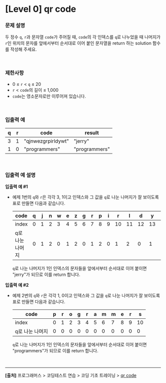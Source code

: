 # [Level 0] qr code

### 문제 설명
두 정수 `q`, `r`과 문자열 `code`가 주어질 때, `code`의 각 인덱스를 `q`로 나누었을 때 나머지가 `r`인 위치의 문자를 앞에서부터 순서대로 이어 붙인 문자열을 return 하는 solution 함수를 작성해 주세요.

<br>

### 제한사항
* 0 ≤ `r` < `q` ≤ 20
* `r` < `code`의 길이 ≤ 1,000
* `code`는 영소문자로만 이루어져 있습니다.

<br>

### 입출력 예
|q|r|code|result|
|-|-|----|------|
|3|1|"qjnwezgrpirldywt"|"jerry"|
|1|0|"programmers"|"programmers"|

<br>

### 입출력 예 설명
**입출력 예 #1**
* 예제 1번의 `q`와 `r`은 각각 3, 1이고 인덱스와 그 값을 `q`로 나눈 나머지가 잘 보이도록 표로 만들면 다음과 같습니다.

    |code|q|j|n|w|e|z|g|r|p|i|r|l|d|y|w|t|
    |----|-|-|-|-|-|-|-|-|-|-|-|-|-|-|-|-|
    |index|0|1|2|3|4|5|6|7|8|9|10|11|12|13|14|15|
    |q로 나눈 나머지|0|1|2|0|1|2|0|1|2|0|1|2|0|1|2|0|

    `q`로 나눈 나머지가 1인 인덱스의 문자들을 앞에서부터 순서대로 이어 붙이면 "jerry"가 되므로 이를 return 합니다.

**입출력 예 #2**
* 예제 2번의 `q`와 `r`은 각각 1, 0이고 인덱스와 그 값을 `q`로 나눈 나머지가 잘 보이도록 표로 만들면 다음과 같습니다.

    |code|p|r|o|g|r|a|m|m|e|r|s|
    |----|-|-|-|-|-|-|-|-|-|-|-|
    |index|0|1|2|3|4|5|6|7|8|9|10|
    |q로 나눈 나머지|0|0|0|0|0|0|0|0|0|0|0|

    `q`로 나눈 나머지가 1인 인덱스의 문자들을 앞에서부터 순서대로 이어 붙이면 "programmers"가 되므로 이를 return 합니다.

<br>

---
**[출처]** 프로그래머스 > 코딩테스트 연습 > 코딩 기초 트레이닝 > [qr code](https://school.programmers.co.kr/learn/courses/30/lessons/181903)